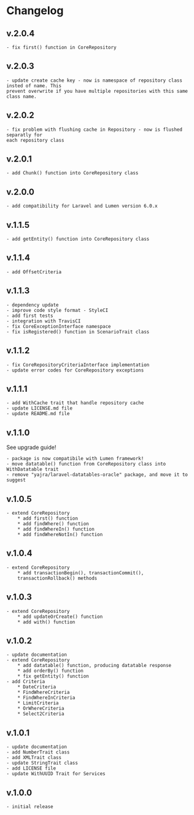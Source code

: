 # Changelog
## v.2.0.4
    - fix first() function in CoreRepository
## v.2.0.3
    - update create cache key - now is namespace of repository class insted of name. This
    prevent overwrite if you have multiple repositories with this same class name.
## v.2.0.2
    - fix problem with flushing cache in Repository - now is flushed separatly for
    each repository class
## v.2.0.1
    - add Chunk() function into CoreRepository class
## v.2.0.0
    - add compatibility for Laravel and Lumen version 6.0.x
## v.1.1.5
    - add getEntity() function into CoreRepository class
## v.1.1.4
    - add OffsetCriteria
## v.1.1.3
    - dependency update
    - improve code style format - StyleCI
    - add first tests
    - integration with TravisCI
    - fix CoreExceptionInterface namespace
    - fix isRegistered() function in ScenarioTrait class

## v.1.1.2
    - fix CoreRepositoryCriteriaInterface implementation
    - update error codes for CoreRepository exceptions
## v.1.1.1
    - add WithCache trait that handle repository cache
    - update LICENSE.md file
    - update README.md file
## v.1.1.0
See upgrade guide!

    - package is now compatibile with Lumen framework!
    - move datatable() function from CoreRepository class into WithDatatable trait
    - remove "yajra/laravel-datatables-oracle" package, and move it to suggest
## v.1.0.5
    - extend CoreRepository
        * add first() function
        * add findWhere() function
        * add findWhereIn() function
        * add findWhereNotIn() function
## v.1.0.4
    - extend CoreRepository
        * add transactionBegin(), transactionCommit(), 
        transactionRollback() methods
## v.1.0.3
    - extend CoreRepository
        * add updateOrCreate() function
        * add with() function
## v.1.0.2
    - update documentation
    - extend CoreRepository
        * add datatable() function, producing datatable response
        * add orderBy() function
        * fix getEntity() function
    - add Criteria
        * DateCriteria
        * FindWhereCriteria
        * FindWhereInCriteria
        * LimitCriteria
        * OrWhereCriteria
        * Select2Criteria
## v.1.0.1
    - update documentation
    - add NumberTrait class
    - add XMLTrait class
    - update StringTrait class
    - add LICENSE file
    - update WithUUID Trait for Services
## v.1.0.0
    - initial release 